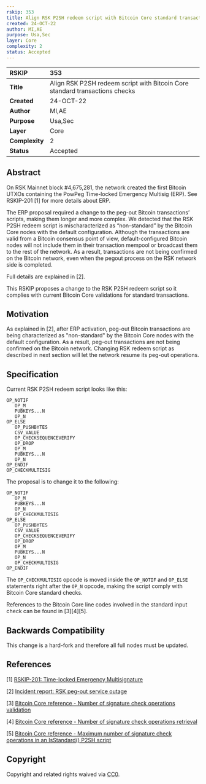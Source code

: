 ```yaml
---
rskip: 353
title: Align RSK P2SH redeem script with Bitcoin Core standard transactions checks
created: 24-OCT-22
author: MI,AE
purpose: Usa,Sec
layer: Core
complexity: 2
status: Accepted
---
```


|RSKIP          |353           |
| :------------ |:-------------|
|**Title**      |Align RSK P2SH redeem script with Bitcoin Core standard transactions checks |
|**Created**    |24-OCT-22 |
|**Author**     |MI,AE |
|**Purpose**    |Usa,Sec |
|**Layer**      |Core |
|**Complexity** |2 |
|**Status**     |Accepted |

## Abstract

On RSK Mainnet block #4,675,281, the network created the first Bitcoin UTXOs containing the PowPeg Time-locked Emergency Multisig (ERP). See RSKIP-201 [1] for more details about ERP. 

The ERP proposal required a change to the peg-out Bitcoin transactions’ scripts, making them longer and more complex. We detected that the RSK P2SH redeem script is mischaracterized as “non-standard” by the Bitcoin Core nodes with the default configuration. Although the transactions are valid from a Bitcoin consensus point of view, default-configured Bitcoin nodes will not include them in their transaction mempool or broadcast them to the rest of the network. As a result, transactions are not being confirmed on the Bitcoin network, even when the pegout process on the RSK network side is completed.

Full details are explained in [2].

This RSKIP proposes a change to the RSK P2SH redeem script so it complies with current Bitcoin Core validations for standard transactions.

## Motivation

As explained in [2], after ERP activation, peg-out Bitcoin transactions are being characterized as "non-standard" by the Bitcoin Core nodes with the default configuration. As a result, peg-out transactions are not being confirmed on the Bitcoin network. Changing RSK redeem script as described in next section will let the network resume its peg-out operations. 

## Specification

Current RSK P2SH redeem script looks like this:

```
OP_NOTIF
   OP_M
   PUBKEYS...N
   OP_N
OP_ELSE
   OP_PUSHBYTES
   CSV_VALUE
   OP_CHECKSEQUENCEVERIFY
   OP_DROP
   OP_M
   PUBKEYS...N
   OP_N
OP_ENDIF
OP_CHECKMULTISIG
```

The proposal is to change it to the following:

```
OP_NOTIF
   OP_M
   PUBKEYS...N
   OP_N
   OP_CHECKMULTISIG
OP_ELSE
   OP_PUSHBYTES
   CSV_VALUE
   OP_CHECKSEQUENCEVERIFY
   OP_DROP
   OP_M
   PUBKEYS...N
   OP_N
   OP_CHECKMULTISIG
OP_ENDIF
```

The `OP_CHECKMULTISIG` opcode is moved inside the `OP_NOTIF` and `OP_ELSE` statements right after the `OP_N` opcode, making the script comply with Bitcoin Core standard checks.

References to the Bitcoin Core line codes involved in the standard input check can be found in [3][4][5]. 

## Backwards Compatibility

This change is a hard-fork and therefore all full nodes must be updated.

## References

[1] [RSKIP-201: Time-locked Emergency Multisignature](https://github.com/rsksmart/RSKIPs/blob/master/IPs/RSKIP201.md)

[2] [Incident report: RSK peg-out service outage](https://blog.rsk.co/noticia/incident-report-rsk-peg-out-service-outage/) 

[3] [Bitcoin Core reference - Number of signature check operations validation](https://github.com/bitcoin/bitcoin/blob/f6fdedf850d10d877316871aacfd5b6656178e70/src/policy/policy.cpp#L177)

[4] [Bitcoin Core reference - Number of signature check operations retrieval](https://github.com/bitcoin/bitcoin/blob/d492dc1cdaabdc52b0766bf4cba4bd73178325d0/src/script/script.cpp#L153)

[5] [Bitcoin Core reference - Maximum number of signature check operations in an IsStandard() P2SH script](https://github.com/bitcoin/bitcoin/blob/d919e8d5742a98d7f2b957b142003166ba178d9e/src/policy/policy.h#L30) 

## Copyright

Copyright and related rights waived via [CC0](https://creativecommons.org/publicdomain/zero/1.0/).
